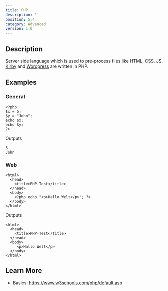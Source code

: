 ```yaml
---
title: PHP
description: ''
position: 5.4
category: Advanced
version: 1.0
---
```

## Description

Server side language which is used to pre-process files like HTML, CSS, JS.
[Kirby](/content-management/kirby) and [Wordpress](/content-management/wordpress) are written in PHP.

## Examples

### General
```
<?php
$x = 5;
$y = "John";
echo $x;
echo $y;
?>
```
Outputs
```
5
John
```
### Web

```
<html>
  <head>
    <title>PHP-Test</title>
  </head>
  <body>
    <?php echo "<p>Hallo Welt</p>"; ?>
  </body>
</html>
```
Outputs
```
<html>
  <head>
    <title>PHP-Test</title>
  </head>
  <body>
     <p>Hallo Welt</p>
  </body>
</html>
```

## Learn More
- Basics: https://www.w3schools.com/php/default.asp

